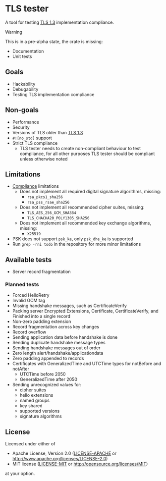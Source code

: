 # TLS tester

A tool for testing [TLS 1.3] implementation compliance.

> [!WARNING]  
> This is in a pre-alpha state, the crate is missing:
>
> - Documentation
> - Unit tests

## Goals

- Hackability
- Debugability
- Testing TLS implementation compliance

## Non-goals

- Performance
- Security
- Versions of TLS older than [TLS 1.3]
- `#![no_std]` support
- Strict TLS compliance
  - TLS tester needs to create non-compliant behaviour to test compliance, for all other purposes TLS tester should be compliant unless otherwise noted

## Limitations

- [Compliance](https://datatracker.ietf.org/doc/html/rfc8446#section-9) limitations
  - Does not implement all required digital signature algorithms, missing:
    - `rsa_pkcs1_sha256`
    - `rsa_pss_rsae_sha256`
  - Does not implement all recommended cipher suites, missing:
    - `TLS_AES_256_GCM_SHA384`
    - `TLS_CHACHA20_POLY1305_SHA256`
  - Does not implement all recommended key exchange algorithms, missing:
    - `X25519`
- PSK does not support `psk_ke`, only `psk_dhe_ke` is supported
- Run `grep -rni todo` in the repository for more minor limitations

## Available tests

- Server record fragmentation

### Planned tests

- Forced HelloRetry
- Invalid GCM tag
- Missing handshake messages, such as CertificateVerify
- Packing server Encrypted Extensions, Certificate, CertificateVerify, and Finished into a single record
- Non-zero padding extension
- Record fragmentation across key changes
- Record overflow
- Sending application data before handshake is done
- Sending duplicate handshake message types
- Sending handshake messages out of order
- Zero length alert/handshake/applicationdata
- Zero padding appended to records
- Certificates with GeneralizedTime and UTCTime types for notBefore and notAfter
  - UTCTime before 2050
  - GeneralizedTime after 2050
- Sending unrecognized values for:
  - cipher suites
  - hello extensions
  - named groups
  - key shared
  - supported versions
  - signature algorithms

## License

Licensed under either of

- Apache License, Version 2.0 ([LICENSE-APACHE](LICENSE-APACHE) or
  <http://www.apache.org/licenses/LICENSE-2.0>)
- MIT license ([LICENSE-MIT](LICENSE-MIT) or <http://opensource.org/licenses/MIT>)

at your option.

[TLS 1.3]: https://datatracker.ietf.org/doc/html/rfc8446
